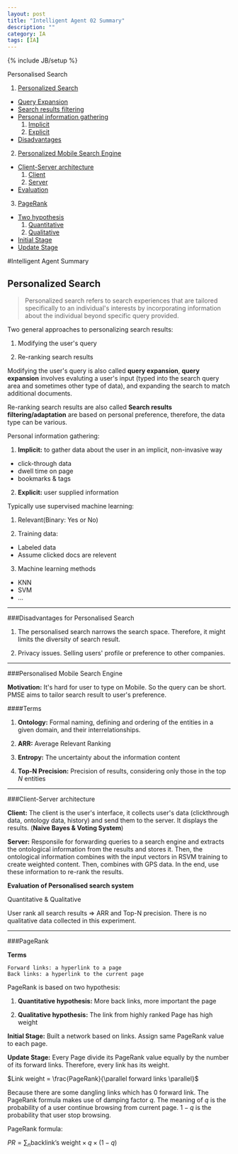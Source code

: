 ```yaml
---
layout: post
title: "Intelligent Agent 02 Summary"
description: ""
category: IA
tags: [IA]
---
```

{% include JB/setup %}

Personalised Search

1. [Personalized Search](#personal)
  + [Query Expansion](#expansion)
  + [Search results filtering](#filtering)
  + [Personal information gathering](#gathering)
    1. [Implicit](#implicit)
    2. [Explicit](#explicit)
  + [Disadvantages](#disadvantages)
2. [Personalized Mobile Search Engine](#mobile)
  + [Client-Server architecture](#architecture)
    1. [Client](#client)
    2. [Server](#server)
  + [Evaluation](#evalution)
3. [PageRank](#pagerank)
  + [Two hypothesis](#hypothesis)
    1. [Quantitative](#quantitative)
    2. [Qualitative](#qualitative)
  + [Initial Stage](#initial)
  + [Update Stage](#update)

<!--more-->


#Intelligent Agent Summary

## Personalized Search <a id="personal"></a>

> Personalized search refers to search experiences that are tailored specifically to an individual's interests 
by incorporating information about the individual beyond specific query provided.

Two general approaches to personalizing search results:

1. Modifying the user's query <a id="expansion"></a>

2. Re-ranking search results <a id="filtering"></a>


Modifying the user's query is also called **query expansion**, 
**query expansion** involves evaluting a user's input (typed into the 
search query area and sometimes other type of data), and expanding the 
search to match additional documents.

Re-ranking search results are also called **Search results filtering/adaptation** 
are based on personal preference, therefore, the data type can be various.

Personal information gathering: <a id="gathering"></a>

1. **Implicit:** to gather data about the user in an implicit, non-invasive way <a id="implicit"></a>
  - click-through data
  - dwell time on page
  - bookmarks & tags

2. **Explicit:** user supplied information <a id="explicit"></a>

Typically use supervised machine learning:

1. Relevant(Binary: Yes or No)

2. Training data:
  + Labeled data
  + Assume clicked docs are relevent

3. Machine learning methods

  + KNN
  + SVM
  + ...


---

###Disadvantages for Personalised Search <a id="disadvantages"></a>

1. The personalised search narrows the search space. Therefore, it might limits the diversity of search result.

2. Privacy issues. Selling users' profile or preference to other companies.

---

###Personalised Mobile Search Engine <a id="mobile"></a>

**Motivation:** It's hard for user to type on Mobile. So the query can
be short. PMSE aims to tailor search result to user's preference.

####Terms

1. **Ontology:** Formal naming, defining and ordering of the entities in a 
given domain, and their interrelationships.

2. **ARR:** Average Relevant Ranking

3. **Entropy:** The uncertainty about the information content

4. **Top-N Precision:** Precision of results, considering only those in the top $N$ entities

---

###Client-Server architecture <a id="architecture"></a>

**Client:** The client is the user's interface, it collects user's data (clickthrough data, ontology data, history) and send them <a id="client"></a>
to the server. It displays the results. (**Naive Bayes & Voting System**)

**Server:** Responsile for forwarding queries to a search engine and extracts the ontological information from the results and stores it. <a id="server"></a>
Then, the ontological information combines with the input vectors in RSVM training to create weighted content. Then, combines with GPS 
data. In the end, use these information to re-rank the results.

**Evaluation of Personalised search system** <a id="evaluation"></a>

Quantitative & Qualitative

User rank all search results $\Rightarrow$ ARR and Top-N precision. There is no qualitative data collected in this experiment.

---

###PageRank

**Terms**

    Forward links: a hyperlink to a page 
    Back links: a hyperlink to the current page

PageRank is based on two hypothesis: <a id="hypothesis"></a>

1. **Quantitative hypothesis:** More back links, more important the page <a id="quantitative"></a>

2. **Qualitative hypothesis:** The link from highly ranked Page has high weight <a id="qualitative"></a>

**Initial Stage:** Built a network based on links. Assign same PageRank value to each page. <a id="initial"></a>

**Update Stage:** Every Page divide its PageRank value equally by the number of its forward links. Therefore, every link has its weight. <a id="update"></a>

$Link weight = \frac{PageRank}{\parallel forward links \parallel}$


Because there are some dangling links which has 0 forward link. The PageRank formula makes use of damping factor $q$. The meaning of 
$q$ is the probability of a user continue browsing from current page. $1 - q$ is the probability that user stop browsing.

PageRank formula: 

$PR = \sum_{n} \text{backlink's weight} \times q \times (1 - q)$



